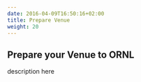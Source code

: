 ```yaml
---
date: 2016-04-09T16:50:16+02:00
title: Prepare Venue
weight: 20
---
```


## Prepare your Venue to ORNL

description here